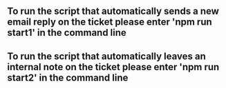 ## To run the script that automatically sends a new email reply on the ticket please enter 'npm run start1' in the command line
## To run the script that automatically leaves an internal note on the ticket please enter 'npm run start2' in the command line
